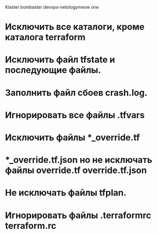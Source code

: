 Klaster bombaster
devops-netologymeow one
# Исключить все каталоги, кроме каталога terraform
# Исключить файл tfstate и последующие файлы. 
# Заполнить файл сбоев crash.log. 
# Игнорировать все файлы .tfvars
# Исключить файлы *_override.tf
# *_override.tf.json но не исключать файлы override.tf override.tf.json
# Не исключать файлы tfplan.
# Игнорировать файлы .terraformrc terraform.rc
